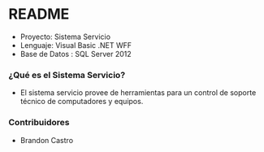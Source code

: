 # README #

* Proyecto: Sistema Servicio
* Lenguaje: Visual Basic .NET WFF
* Base de Datos : SQL Server 2012

### ¿Qué es el Sistema Servicio? ###

* El sistema servicio provee de herramientas para un control de soporte técnico de computadores y equipos.

### Contribuidores ###

* Brandon Castro